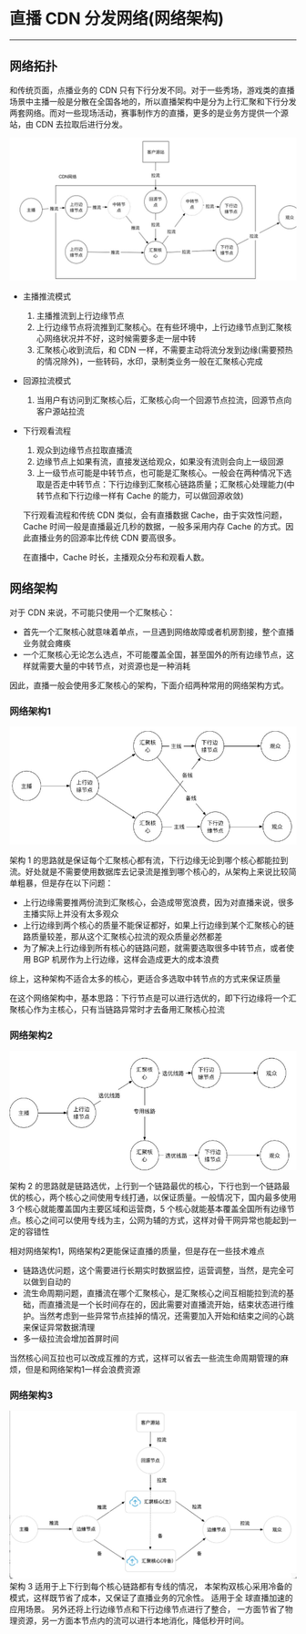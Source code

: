 # 直播 CDN 分发网络(网络架构)
---

## 网络拓扑

和传统页面，点播业务的 CDN 只有下行分发不同。对于一些秀场，游戏类的直播场景中主播一般是分散在全国各地的，所以直播架构中是分为上行汇聚和下行分发两套网络。而对一些现场活动，赛事制作方的直播，更多的是业务方提供一个源站，由 CDN 去拉取后进行分发。

![网络拓扑](./imgs/top.jpg)

- 主播推流模式

	1. 主播推流到上行边缘节点
	2. 上行边缘节点将流推到汇聚核心。在有些环境中，上行边缘节点到汇聚核心网络状况并不好，这时候需要多走一层中转
	3. 汇聚核心收到流后，和 CDN 一样，不需要主动将流分发到边缘(需要预热的情况除外)，一些转码，水印，录制类业务一般在汇聚核心完成

- 回源拉流模式

	1. 当用户有访问到汇聚核心后，汇聚核心向一个回源节点拉流，回源节点向客户源站拉流

- 下行观看流程

	1. 观众到边缘节点拉取直播流
	2. 边缘节点上如果有流，直接发送给观众，如果没有流则会向上一级回源
	3. 上一级节点可能是中转节点，也可能是汇聚核心。一般会在两种情况下选取是否走中转节点：下行边缘到汇聚核心链路质量；汇聚核心处理能力(中转节点和下行边缘一样有 Cache 的能力，可以做回源收敛)

	下行观看流程和传统 CDN 类似，会有直播数据 Cache，由于实效性问题， Cache 时间一般是直播最近几秒的数据，一般多采用内存 Cache 的方式。因此直播业务的回源率比传统 CDN 要高很多。

	在直播中，Cache 时长，主播观众分布和观看人数。

## 网络架构

对于 CDN 来说，不可能只使用一个汇聚核心：

- 首先一个汇聚核心就意味着单点，一旦遇到网络故障或者机房割接，整个直播业务就会瘫痪
- 一个汇聚核心无论怎么选点，不可能覆盖全国，甚至国外的所有边缘节点，这样就需要大量的中转节点，对资源也是一种消耗

因此，直播一般会使用多汇聚核心的架构，下面介绍两种常用的网络架构方式。

### 网络架构1

![网络架构1](./imgs/net_top1.jpg)

架构 1 的思路就是保证每个汇聚核心都有流，下行边缘无论到哪个核心都能拉到流。好处就是不需要使用数据库去记录流是推到哪个核心的，从架构上来说比较简单粗暴，但是存在以下问题：

- 上行边缘需要推两份流到汇聚核心，会造成带宽浪费，因为对直播来说，很多主播实际上并没有太多观众
- 上行边缘到两个核心的质量不能保证都好，如果上行边缘到某个汇聚核心的链路质量较差，那从这个汇聚核心拉流的观众质量必然都差
- 为了解决上行边缘到所有核心的链路问题，就需要选取很多中转节点，或者使用 BGP 机房作为上行边缘，这样会造成更大的成本浪费

综上，这种架构不适合太多的核心，更适合多选取中转节点的方式来保证质量

在这个网络架构中，基本思路：下行节点是可以进行选优的，即下行边缘将一个汇聚核心作为主核心，只有当链路异常时才去备用汇聚核心拉流

### 网络架构2

![网络架构2](./imgs/net_top2.jpg)

架构 2 的思路就是链路选优，上行到一个链路最优的核心，下行也到一个链路最优的核心，两个核心之间使用专线打通，以保证质量。一般情况下，国内最多使用 3 个核心就能覆盖国内主要区域和运营商，5 个核心就能基本覆盖全国所有边缘节点。核心之间可以使用专线为主，公网为辅的方式，这样对骨干网异常也能起到一定的容错性

相对网络架构1，网络架构2更能保证直播的质量，但是存在一些技术难点

- 链路选优问题，这个需要进行长期实时数据监控，运营调整，当然，是完全可以做到自动的
- 流生命周期问题，直播流在哪个汇聚核心，是汇聚核心之间互相能拉到流的基础，而直播流是一个长时间存在的，因此需要对直播流开始，结束状态进行维护。当然考虑到一些异常节点挂掉的情况，还需要加入开始和结束之间的心跳来保证异常数据清理
- 多一级拉流会增加首屏时间

当然核心间互拉也可以改成互推的方式，这样可以省去一些流生命周期管理的麻烦，但是和网络架构1一样会浪费资源

### 网络架构3

![网络架构3](./imgs/net_top3.jpg)
架构 3 适用于上下行到每个核心链路都有专线的情况， 本架构双核心采用冷备的模式，这样既节省了成本，又保证了直播业务的冗余性。 适用于全 球直播加速的应用场景。 另外还将上行边缘节点和下行边缘节点进行了整合， 一方面节省了物理资源，另一方面本节点内的流可以进行本地消化，降低秒开时间。
